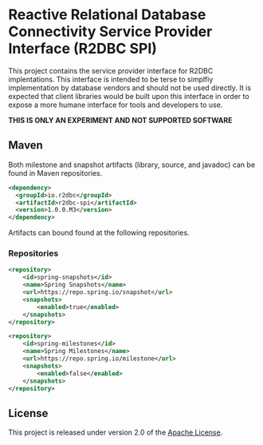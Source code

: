 # Reactive Relational Database Connectivity Service Provider Interface (R2DBC SPI)

This project contains the service provider interface for R2DBC implentations. This interface is intended to be terse to simplfiy implementation by database vendors and should not be used directly.  It is expected that client libraries would be built upon this interface in order to expose a more humane interface for tools and developers to use.

**THIS IS ONLY AN EXPERIMENT AND NOT SUPPORTED SOFTWARE**

## Maven
Both milestone and snapshot artifacts (library, source, and javadoc) can be found in Maven repositories.

```xml
<dependency>
  <groupId>io.r2dbc</groupId>
  <artifactId>r2dbc-spi</artifactId>
  <version>1.0.0.M3</version>
</dependency>
```

Artifacts can bound found at the following repositories.

### Repositories
```xml
<repository>
    <id>spring-snapshots</id>
    <name>Spring Snapshots</name>
    <url>https://repo.spring.io/snapshot</url>
    <snapshots>
        <enabled>true</enabled>
    </snapshots>
</repository>
```

```xml
<repository>
    <id>spring-milestones</id>
    <name>Spring Milestones</name>
    <url>https://repo.spring.io/milestone</url>
    <snapshots>
        <enabled>false</enabled>
    </snapshots>
</repository>
```

## License
This project is released under version 2.0 of the [Apache License][l].

[l]: https://www.apache.org/licenses/LICENSE-2.0
